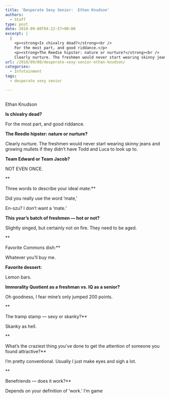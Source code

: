 ```yaml
---
title: 'Desperate Sexy Senior:  Ethan Knudson'
authors: 
  - Staff
type: post
date: 2010-09-08T04:22:57+00:00
excerpt: |
  |
    <p><strong>Is chivalry dead?</strong><br />
    For the most part, and good riddance.</p>
    <p><strong>The Reedie hipster: nature or nurture?</strong><br />
    Clearly nurture. The freshmen would never start wearing skinny jeans and  growing mullets if they didn’t have Todd and Luca to look up to.</p>
url: /2010/09/08/desperate-sexy-senior-ethan-knudson/
categories:
  - Infotainment
tags:
  - desperate sexy senior

---
```

<div id="attachment_186" style="width: 279px" class="wp-caption alignright">
  <a href="https://i0.wp.com/www.reedquest.org/wp-content/uploads/2010/09/ethan.jpg"><img class="size-full wp-image-186" title="ethan" src="https://i0.wp.com/www.reedquest.org/wp-content/uploads/2010/09/ethan.jpg?resize=269%2C360" alt="" data-recalc-dims="1" /></a>
  
  <p class="wp-caption-text">
    Ethan Knudson
  </p>
</div>

**Is chivalry dead?**
  
For the most part, and good riddance.

**The Reedie hipster: nature or nurture?**
  
Clearly nurture. The freshmen would never start wearing skinny jeans and growing mullets if they didn’t have Todd and Luca to look up to.

**Team Edward or Team Jacob?**
  
NOT EVEN ONCE.
  
**
  
Three words to describe your ideal mate:**
  
Did you really use the word ‘mate,’
  
En-szu? I don’t want a ‘mate.’

**This year’s batch of freshmen — hot or not?**
  
Slightly singed, but certainly not on fire. They need to be aged.
  
**
  
Favorite Commons dish:**
  
Whatever you’ll buy me.

**Favorite dessert:**
  
Lemon bars.

**Immorality Quotient as a freshman vs. IQ as a senior?**
  
Oh goodness, I fear mine’s only jumped 200 points.
  
**
  
The tramp stamp — sexy or skanky?**
  
Skanky as hell.
  
**
  
What’s the craziest thing you’ve done to get the attention of someone you found attractive?**
  
I’m pretty conventional. Usually I just make eyes and sigh a lot.
  
**
  
Benefriends — does it work?**
  
Depends on your definition of ‘work.’ I’m game